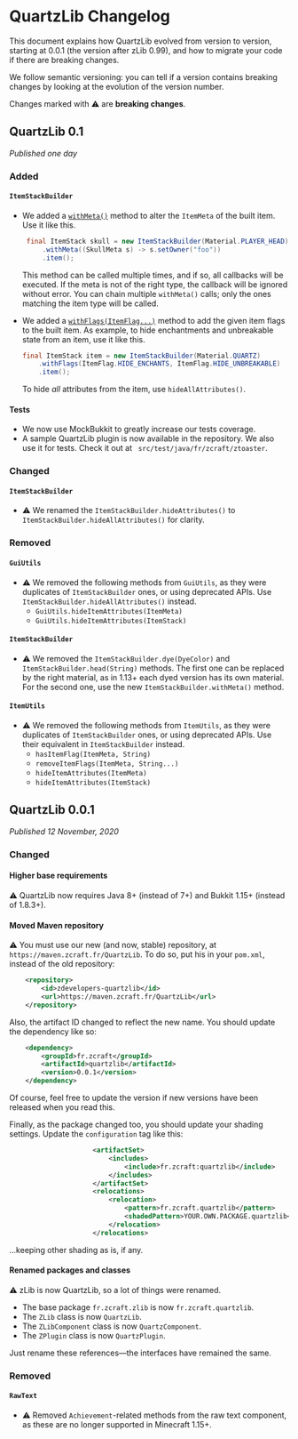 # QuartzLib Changelog

This document explains how QuartzLib evolved from version to version, starting at 0.0.1 (the version after zLib 0.99), and how to migrate your code if there are breaking changes.

We follow semantic versioning: you can tell if a version contains breaking changes by looking at the evolution of the version number.

Changes marked with :warning: are **breaking changes**.



## QuartzLib 0.1

_Published one day_

### Added

#### `ItemStackBuilder`

- We added a [`withMeta()`](https://zdevelopers.github.io/QuartzLib/fr/zcraft/quartzlib/tools/items/ItemStackBuilder.html#withMeta-java.util.function.Consumer-)  method to alter the `ItemMeta` of the built item. Use it like this.

  ```java
   final ItemStack skull = new ItemStackBuilder(Material.PLAYER_HEAD)
       .withMeta((SkullMeta s) -> s.setOwner("foo"))
       .item();
  ```

  This method can be called multiple times, and if so, all callbacks will be executed.
  If the meta is not of the right type, the callback will be ignored without error. You can chain multiple `withMeta()` calls; only the ones matching the item type will be called.

- We added a [`withFlags(ItemFlag...)`](https://zdevelopers.github.io/QuartzLib/fr/zcraft/quartzlib/tools/items/ItemStackBuilder.html#withFlags-org.bukkit.inventory.ItemFlag...-)  method to add the given item flags to the built item. As example, to hide enchantments and unbreakable state from an item, use it like this.

  ```java
  final ItemStack item = new ItemStackBuilder(Material.QUARTZ)
      .withFlags(ItemFlag.HIDE_ENCHANTS, ItemFlag.HIDE_UNBREAKABLE)
      .item();
  ```

  To hide _all_ attributes from the item, use `hideAllAttributes()`.

#### Tests

- We now use MockBukkit to greatly increase our tests coverage.
- A sample QuartzLib plugin is now available in the repository. We also use it for tests. Check it out at ` src/test/java/fr/zcraft/ztoaster`.



### Changed

#### `ItemStackBuilder`

- :warning: We renamed the `ItemStackBuilder.hideAttributes()` to `ItemStackBuilder.hideAllAttributes()` for clarity.



### Removed

#### `GuiUtils`

- :warning: We removed the following methods from `GuiUtils`, as they were duplicates of `ItemStackBuilder` ones, or using deprecated APIs. Use `ItemStackBuilder.hideAllAttributes()` instead.
  - `GuiUtils.hideItemAttributes(ItemMeta)`
  - `GuiUtils.hideItemAttributes(ItemStack)`

#### `ItemStackBuilder`

- :warning: We removed the `ItemStackBuilder.dye(DyeColor)` and `ItemStackBuilder.head(String)` methods. The first one can be replaced by the right material, as in 1.13+ each dyed version has its own material. For the second one, use the new `ItemStackBuilder.withMeta()` method.

#### `ItemUtils`

- :warning: We removed the following methods from `ItemUtils`, as they were duplicates of `ItemStackBuilder` ones, or using deprecated APIs. Use their equivalent in `ItemStackBuilder` instead.
  - `hasItemFlag(ItemMeta, String)`
  - `removeItemFlags(ItemMeta, String...)`
  - `hideItemAttributes(ItemMeta)`
  - `hideItemAttributes(ItemStack)`

## QuartzLib 0.0.1

_Published 12 November, 2020_

### Changed

#### Higher base requirements

:warning: QuartzLib now requires Java 8+ (instead of 7+) and Bukkit 1.15+ (instead of 1.8.3+).

#### Moved Maven repository

:warning: You must use our new (and now, stable) repository, at `https://maven.zcraft.fr/QuartzLib`. To do so, put his in your `pom.xml`, instead of the old repository:

```xml
    <repository>
        <id>zdevelopers-quartzlib</id>
        <url>https://maven.zcraft.fr/QuartzLib</url>
    </repository>
```

Also, the artifact ID changed to reflect the new name. You should update the dependency like so:

```xml
    <dependency>
        <groupId>fr.zcraft</groupId>
        <artifactId>quartzlib</artifactId>
        <version>0.0.1</version>
    </dependency>
```

Of course, feel free to update the version if new versions have been released when you read this.

Finally, as the package changed too, you should update your shading settings. Update the `configuration` tag like this:

```xml
                     <artifactSet>
                         <includes>
                             <include>fr.zcraft:quartzlib</include>
                         </includes>
                     </artifactSet>
                     <relocations>
                         <relocation>
                             <pattern>fr.zcraft.quartzlib</pattern>
                             <shadedPattern>YOUR.OWN.PACKAGE.quartzlib</shadedPattern>
                         </relocation>
                     </relocations>
```

…keeping other shading as is, if any.

#### Renamed packages and classes

:warning: zLib is now QuartzLib, so a lot of things were renamed.

- The base package `fr.zcraft.zlib` is now `fr.zcraft.quartzlib`.
- The `ZLib` class is now `QuartzLib`.
- The `ZLibComponent` class is now `QuartzComponent`.
- The `ZPlugin` class is now `QuartzPlugin`.

Just rename these references—the interfaces have remained the same.

### Removed

#### `RawText`

- :warning: Removed `Achievement`-related methods from the raw text component, as these are no longer supported in Minecraft 1.15+.

